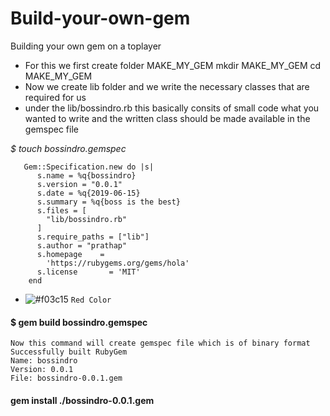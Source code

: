 # Build-your-own-gem
Building your own gem on a toplayer
*  For this we first create folder MAKE_MY_GEM
   mkdir MAKE_MY_GEM
   cd MAKE_MY_GEM
* Now we create lib folder and we write the necessary classes that are required for us
* under the lib/bossindro.rb   this basically consits of small code what you wanted to write and the written class should be made available in the gemspec file

_$ touch bossindro.gemspec_
      
       Gem::Specification.new do |s|
          s.name = %q{bossindro}
          s.version = "0.0.1"
          s.date = %q{2019-06-15}
          s.summary = %q{boss is the best}
          s.files = [
            "lib/bossindro.rb"
          ]
          s.require_paths = ["lib"]
          s.author = "prathap"
          s.homepage    =
            'https://rubygems.org/gems/hola'
          s.license       = 'MIT'
        end
        
- ![#f03c15](https://placehold.it/15/f03c15/000000?text=+)  `Red Color` 

 #### $ gem build bossindro.gemspec
 
    Now this command will create gemspec file which is of binary format 
    Successfully built RubyGem
    Name: bossindro
    Version: 0.0.1
    File: bossindro-0.0.1.gem
    
 #### gem install ./bossindro-0.0.1.gem   

